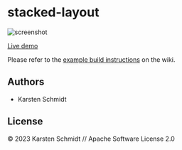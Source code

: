 # stacked-layout

![screenshot](https://raw.githubusercontent.com/thi-ng/umbrella/develop/assets/examples/stacked-layout.png)

[Live demo](http://demo.thi.ng/umbrella/stacked-layout/)

Please refer to the [example build instructions](https://github.com/thi-ng/umbrella/wiki/Example-build-instructions) on the wiki.

## Authors

- Karsten Schmidt

## License

&copy; 2023 Karsten Schmidt // Apache Software License 2.0

